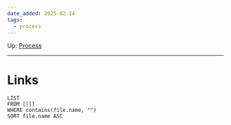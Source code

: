 ```yaml
---
date_added: 2025-02-14
tags:
  - process
---
```

Up: [Process](Processes/Process.md)
___
 
# Links
```dataview
LIST
FROM [[]]
WHERE contains(file.name, "")
SORT file.name ASC
```
